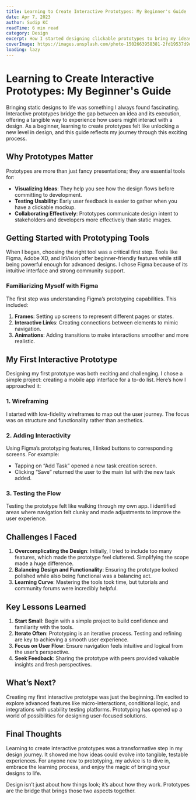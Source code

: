 ```yaml
---
title: Learning to Create Interactive Prototypes: My Beginner's Guide
date: Apr 7, 2023
author: Sudip KC
readTime: 6 min read
category: Design
excerpt: How I started designing clickable prototypes to bring my ideas to life.
coverImage: https://images.unsplash.com/photo-1502663958381-2fd19537d9d9?q=80&w=2021&auto=format&fit=crop&ixlib=rb-4.0.3&ixid=M3wxMjA3fDB8MHxwaG90by1wYWdlfHx8fGVufDB8fHx8fA%3D%3D
loading: lazy
---
```

# Learning to Create Interactive Prototypes: My Beginner's Guide

Bringing static designs to life was something I always found fascinating. Interactive prototypes bridge the gap between an idea and its execution, offering a tangible way to experience how users might interact with a design. As a beginner, learning to create prototypes felt like unlocking a new level in design, and this guide reflects my journey through this exciting process.

## Why Prototypes Matter

Prototypes are more than just fancy presentations; they are essential tools for:

- **Visualizing Ideas**: They help you see how the design flows before committing to development.
- **Testing Usability**: Early user feedback is easier to gather when you have a clickable mockup.
- **Collaborating Effectively**: Prototypes communicate design intent to stakeholders and developers more effectively than static images.

## Getting Started with Prototyping Tools

When I began, choosing the right tool was a critical first step. Tools like Figma, Adobe XD, and InVision offer beginner-friendly features while still being powerful enough for advanced designs. I chose Figma because of its intuitive interface and strong community support.

### Familiarizing Myself with Figma

The first step was understanding Figma’s prototyping capabilities. This included:

1. **Frames**: Setting up screens to represent different pages or states.
2. **Interactive Links**: Creating connections between elements to mimic navigation.
3. **Animations**: Adding transitions to make interactions smoother and more realistic.

## My First Interactive Prototype

Designing my first prototype was both exciting and challenging. I chose a simple project: creating a mobile app interface for a to-do list. Here’s how I approached it:

### 1. Wireframing

I started with low-fidelity wireframes to map out the user journey. The focus was on structure and functionality rather than aesthetics.

### 2. Adding Interactivity

Using Figma’s prototyping features, I linked buttons to corresponding screens. For example:

- Tapping on “Add Task” opened a new task creation screen.
- Clicking “Save” returned the user to the main list with the new task added.

### 3. Testing the Flow

Testing the prototype felt like walking through my own app. I identified areas where navigation felt clunky and made adjustments to improve the user experience.

## Challenges I Faced

1. **Overcomplicating the Design**: Initially, I tried to include too many features, which made the prototype feel cluttered. Simplifying the scope made a huge difference.
2. **Balancing Design and Functionality**: Ensuring the prototype looked polished while also being functional was a balancing act.
3. **Learning Curve**: Mastering the tools took time, but tutorials and community forums were incredibly helpful.

## Key Lessons Learned

1. **Start Small**: Begin with a simple project to build confidence and familiarity with the tools.
2. **Iterate Often**: Prototyping is an iterative process. Testing and refining are key to achieving a smooth user experience.
3. **Focus on User Flow**: Ensure navigation feels intuitive and logical from the user’s perspective.
4. **Seek Feedback**: Sharing the prototype with peers provided valuable insights and fresh perspectives.

## What’s Next?

Creating my first interactive prototype was just the beginning. I’m excited to explore advanced features like micro-interactions, conditional logic, and integrations with usability testing platforms. Prototyping has opened up a world of possibilities for designing user-focused solutions.

## Final Thoughts

Learning to create interactive prototypes was a transformative step in my design journey. It showed me how ideas could evolve into tangible, testable experiences. For anyone new to prototyping, my advice is to dive in, embrace the learning process, and enjoy the magic of bringing your designs to life.

Design isn’t just about how things look; it’s about how they work. Prototypes are the bridge that brings those two aspects together.
